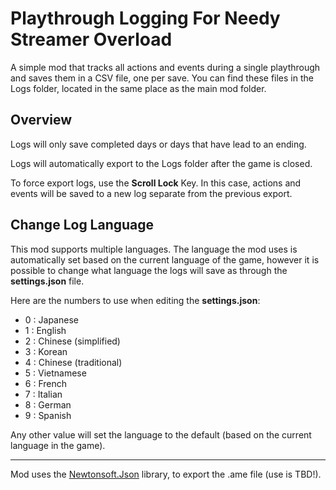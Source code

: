# Playthrough Logging For Needy Streamer Overload

A simple mod that tracks all actions and events during a single playthrough and saves them in a CSV file, one per save.
You can find these files in the Logs folder, located in the same place as the main mod folder.

## Overview

Logs will only save completed days or days that have lead to an ending.

Logs will automatically export to the Logs folder after the game is closed. 

To force export logs, use the **Scroll Lock** Key. In this case, actions and events will be saved to a new log separate from the previous export.

## Change Log Language

This mod supports multiple languages. The language the mod uses is automatically set based on the current language of the game, however it is possible to change what language the logs will save as through the **settings.json** file.

Here are the numbers to use when editing the **settings.json**:

- 0 : Japanese
- 1 : English
- 2 : Chinese (simplified)
- 3 : Korean
- 4 : Chinese (traditional)
- 5 : Vietnamese
- 6 : French
- 7 : Italian
- 8 : German
- 9 : Spanish

Any other value will set the language to the default (based on the current language in the game).

-----

Mod uses the [Newtonsoft.Json](https://github.com/JamesNK/Newtonsoft.Json) library, to export the .ame file (use is TBD!).
